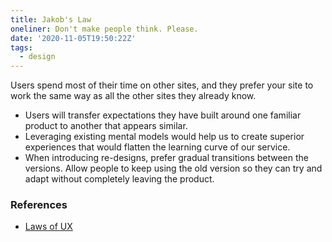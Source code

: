 ```yaml
---
title: Jakob's Law
oneliner: Don't make people think. Please.
date: '2020-11-05T19:50:22Z'
tags:
  - design
---
```


Users spend most of their time on other sites, and they prefer your site to work the same way as all the other sites they already know.

- Users will transfer expectations they have built around one familiar product to another that appears similar.
- Leveraging existing mental models would help us to create superior experiences that would flatten the learning curve of our service.
- When introducing re-designs, prefer gradual transitions between the versions. Allow people to keep using the old version so they can try and adapt without completely leaving the product.

### References

- [Laws of UX](../books/laws-of-ux.md)
